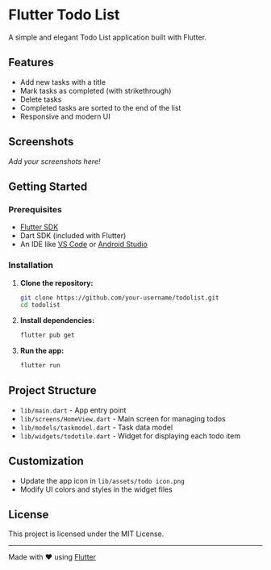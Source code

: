 # Flutter Todo List

A simple and elegant Todo List application built with Flutter.

## Features

- Add new tasks with a title
- Mark tasks as completed (with strikethrough)
- Delete tasks
- Completed tasks are sorted to the end of the list
- Responsive and modern UI

## Screenshots

_Add your screenshots here!_

## Getting Started

### Prerequisites

- [Flutter SDK](https://docs.flutter.dev/get-started/install)
- Dart SDK (included with Flutter)
- An IDE like [VS Code](https://code.visualstudio.com/) or [Android Studio](https://developer.android.com/studio)

### Installation

1. **Clone the repository:**
   ```sh
   git clone https://github.com/your-username/todolist.git
   cd todolist
   ```

2. **Install dependencies:**
   ```sh
   flutter pub get
   ```

3. **Run the app:**
   ```sh
   flutter run
   ```

## Project Structure

- `lib/main.dart` - App entry point
- `lib/screens/HomeView.dart` - Main screen for managing todos
- `lib/models/taskmodel.dart` - Task data model
- `lib/widgets/todotile.dart` - Widget for displaying each todo item

## Customization

- Update the app icon in `lib/assets/todo icon.png`
- Modify UI colors and styles in the widget files

## License

This project is licensed under the MIT License.

---

Made with ❤️ using [Flutter](https://flutter.dev/)
